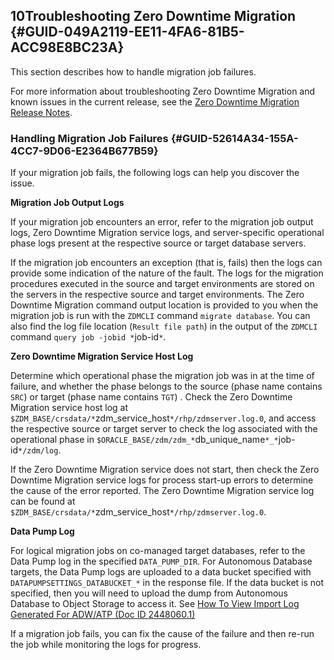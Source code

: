 ## 10Troubleshooting Zero Downtime Migration {#GUID-049A2119-EE11-4FA6-81B5-ACC98E8BC23A}

This section describes how to handle migration job failures.

For more information about troubleshooting Zero Downtime Migration and known issues in the current release, see the [Zero Downtime Migration Release Notes](https://docs.oracle.com/pls/topic/lookup?ctx=en/database/oracle/zero-downtime-migration/21.5/zdmug&id=ZDMRN-GUID-A1A467DC-FC06-4409-AF7F-BF0186CD8C54). 

### Handling Migration Job Failures {#GUID-52614A34-155A-4CC7-9D06-E2364B677B59}

If your migration job fails, the following logs can help you discover the issue.

**Migration Job Output Logs**

If your migration job encounters an error, refer to the migration job output logs, Zero Downtime Migration service logs, and server-specific operational phase logs present at the respective source or target database servers.

If the migration job encounters an exception (that is, fails) then the logs can provide some indication of the nature of the fault. The logs for the migration procedures executed in the source and target environments are stored on the servers in the respective source and target environments. The Zero Downtime Migration command output location is provided to you when the migration job is run with the `ZDMCLI` command `migrate database`. You can also find the log file location (`Result file path`) in the output of the `ZDMCLI` command `query job -jobid *`job-id`*`. 

**Zero Downtime Migration Service Host Log**

Determine which operational phase the migration job was in at the time of failure, and whether the phase belongs to the source (phase name contains `SRC`) or target (phase name contains `TGT`) . Check the Zero Downtime Migration service host log at `$ZDM_BASE/crsdata/*`zdm_service_host`*/rhp/zdmserver.log.0`, and access the respective source or target server to check the log associated with the operational phase in `$ORACLE_BASE/zdm/zdm_*`db_unique_name`*_*`job-id`*/zdm/log`. 

If the Zero Downtime Migration service does not start, then check the Zero Downtime Migration service logs for process start-up errors to determine the cause of the error reported. The Zero Downtime Migration service log can be found at `$ZDM_BASE/crsdata/*`zdm_service_host`*/rhp/zdmserver.log.0`. 

**Data Pump Log**

For logical migration jobs on co-managed target databases, refer to the Data Pump log in the specified `DATA_PUMP_DIR`. For Autonomous Database targets, the Data Pump logs are uploaded to a data bucket specified with `DATAPUMPSETTINGS_DATABUCKET_*` in the response file. If the data bucket is not specified, then you will need to upload the dump from Autonomous Database to Object Storage to access it. See [How To View Import Log Generated For ADW/ATP (Doc ID 2448060.1)](https://support.oracle.com/rs?type=doc&id=2448060.1)

If a migration job fails, you can fix the cause of the failure and then re-run the job while monitoring the logs for progress.
